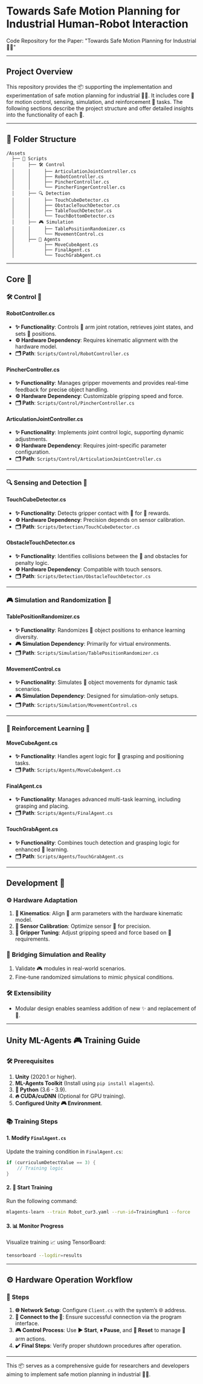 # Towards Safe Motion Planning for Industrial Human-Robot Interaction

Code Repository for the Paper: "Towards Safe Motion Planning for Industrial 🤖🤝"

---

## Project Overview

This repository provides the 📦 supporting the implementation and experimentation of safe motion planning for industrial 🤖🤝. It includes core 🧩 for motion control, sensing, simulation, and reinforcement 🧠 tasks. The following sections describe the project structure and offer detailed insights into the functionality of each 🧩.

---

## 📂 Folder Structure

```
/Assets
  ├── 📜 Scripts
  │     ├── 🛠 Control
  │     │     ├── ArticulationJointController.cs
  │     │     ├── RobotController.cs
  │     │     ├── PincherController.cs
  │     │     └── PincherFingerController.cs
  │     ├── 🔍 Detection
  │     │     ├── TouchCubeDetector.cs
  │     │     ├── ObstacleTouchDetector.cs
  │     │     ├── TableTouchDetector.cs
  │     │     └── TouchBottomDetector.cs
  │     ├── 🎮 Simulation
  │     │     ├── TablePositionRandomizer.cs
  │     │     └── MovementControl.cs
  │     ├── 🤖 Agents
  │           ├── MoveCubeAgent.cs
  │           ├── FinalAgent.cs
  │           └── TouchGrabAgent.cs
```

---

## Core 🧩

### 🛠 Control 🧩

#### **RobotController.cs**
- **✨ Functionality**: Controls 🤖 arm joint rotation, retrieves joint states, and sets 🎯 positions.
- **⚙️ Hardware Dependency**: Requires kinematic alignment with the hardware model.
- **🗂 Path**: `Scripts/Control/RobotController.cs`

#### **PincherController.cs**
- **✨ Functionality**: Manages gripper movements and provides real-time feedback for precise object handling.
- **⚙️ Hardware Dependency**: Customizable gripping speed and force.
- **🗂 Path**: `Scripts/Control/PincherController.cs`

#### **ArticulationJointController.cs**
- **✨ Functionality**: Implements joint control logic, supporting dynamic adjustments.
- **⚙️ Hardware Dependency**: Requires joint-specific parameter configuration.
- **🗂 Path**: `Scripts/Control/ArticulationJointController.cs`

---

### 🔍 Sensing and Detection 🧩

#### **TouchCubeDetector.cs**
- **✨ Functionality**: Detects gripper contact with 🧊 for 🧠 rewards.
- **⚙️ Hardware Dependency**: Precision depends on sensor calibration.
- **🗂 Path**: `Scripts/Detection/TouchCubeDetector.cs`

#### **ObstacleTouchDetector.cs**
- **✨ Functionality**: Identifies collisions between the 🤖 and obstacles for penalty logic.
- **⚙️ Hardware Dependency**: Compatible with touch sensors.
- **🗂 Path**: `Scripts/Detection/ObstacleTouchDetector.cs`

---

### 🎮 Simulation and Randomization 🧩

#### **TablePositionRandomizer.cs**
- **✨ Functionality**: Randomizes 🎯 object positions to enhance learning diversity.
- **🎮 Simulation Dependency**: Primarily for virtual environments.
- **🗂 Path**: `Scripts/Simulation/TablePositionRandomizer.cs`

#### **MovementControl.cs**
- **✨ Functionality**: Simulates 🎯 object movements for dynamic task scenarios.
- **🎮 Simulation Dependency**: Designed for simulation-only setups.
- **🗂 Path**: `Scripts/Simulation/MovementControl.cs`

---

### 🧠 Reinforcement Learning 🧩

#### **MoveCubeAgent.cs**
- **✨ Functionality**: Handles agent logic for 🧊 grasping and positioning tasks.
- **🗂 Path**: `Scripts/Agents/MoveCubeAgent.cs`

#### **FinalAgent.cs**
- **✨ Functionality**: Manages advanced multi-task learning, including grasping and placing.
- **🗂 Path**: `Scripts/Agents/FinalAgent.cs`

#### **TouchGrabAgent.cs**
- **✨ Functionality**: Combines touch detection and grasping logic for enhanced 🧠 learning.
- **🗂 Path**: `Scripts/Agents/TouchGrabAgent.cs`

---

## Development 📝

### ⚙️ Hardware Adaptation
1. **📐 Kinematics**: Align 🤖 arm parameters with the hardware kinematic model.
2. **🔧 Sensor Calibration**: Optimize sensor 🧩 for precision.
3. **🤲 Gripper Tuning**: Adjust gripping speed and force based on 🎯 requirements.

### 🌉 Bridging Simulation and Reality
1. Validate 🎮 modules in real-world scenarios.
2. Fine-tune randomized simulations to mimic physical conditions.

### 🛠 Extensibility
- Modular design enables seamless addition of new ✨ and replacement of 🧩.

---

## Unity ML-Agents 🎮 Training Guide

### 🛠 Prerequisites
1. **Unity** (2020.1 or higher).
2. **ML-Agents Toolkit** (Install using `pip install mlagents`).
3. **🐍 Python** (3.6 - 3.9).
4. **🔥 CUDA/cuDNN** (Optional for GPU training).
5. **Configured Unity 🎮 Environment**.

### 📚 Training Steps

#### 1. Modify `FinalAgent.cs`
Update the training condition in `FinalAgent.cs`:

```csharp
if (curriculumDetectValue == 3) {
    // Training logic
}
```

#### 2. 🚀 Start Training
Run the following command:
```bash
mlagents-learn --train Robot_cur3.yaml --run-id=TrainingRun1 --force
```

#### 3. 📊 Monitor Progress
Visualize training 📈 using TensorBoard:
```bash
tensorboard --logdir=results
```

---

## ⚙️ Hardware Operation Workflow

### 📝 Steps
1. **🌐 Network Setup**: Configure `Client.cs` with the system’s 🌐 address.
2. **🔗 Connect to the 🤖**: Ensure successful connection via the program interface.
3. **🎮 Control Process**: Use **▶️ Start**, **⏸ Pause**, and **🔄 Reset** to manage 🤖 arm actions.
4. **✔️ Final Steps**: Verify proper shutdown procedures after operation.

---

This 📦 serves as a comprehensive guide for researchers and developers aiming to implement safe motion planning in industrial 🤖🤝. 
